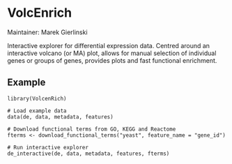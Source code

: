 # VolcEnrich

Maintainer: Marek Gierlinski

Interactive explorer for differential expression data. Centred around an interactive volcano (or MA) plot, allows for manual selection of individual genes or groups of genes, provides plots and fast functional enrichment.

## Example

```
library(VolcenRich)

# Load example data
data(de, data, metadata, features)

# Download functional terms from GO, KEGG and Reactome
fterms <- download_functional_terms("yeast", feature_name = "gene_id")

# Run interactive explorer
de_interactive(de, data, metadata, features, fterms)
```
